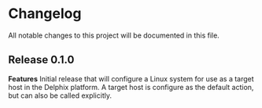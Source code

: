 # Changelog

All notable changes to this project will be documented in this file.

## Release 0.1.0

**Features**
Initial release that will configure a Linux system for use as a target host in the Delphix platform. A target host is configure as the default action, but can also be called explicitly.
